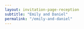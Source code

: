 ```yaml
---
layout: invitation-page-reception
subtitle: "Emily and Daniel"
permalink: "/emily-and-daniel"
---
```

        